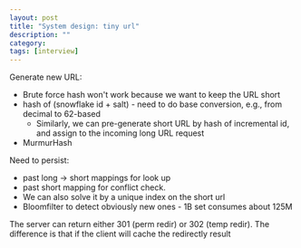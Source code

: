 ```yaml
---
layout: post
title: "System design: tiny url"
description: ""
category: 
tags: [interview]
---
```


Generate new URL:

* Brute force hash won't work because we want to keep the URL short
* hash of (snowflake id + salt) - need to do base conversion, e.g., from decimal to 62-based
  * Similarly, we can pre-generate short URL by hash of incremental id, and assign to the incoming long URL request
* MurmurHash 

Need to persist:

* past long -> short mappings for look up
* past short mapping for conflict check. 
 * We can also solve it by a unique index on the short url 
 * Bloomfilter to detect obviously new ones - 1B set consumes about 125M 

The server can return either 301 (perm redir) or 302 (temp redir). The difference is that if the client will cache the redirectly result

